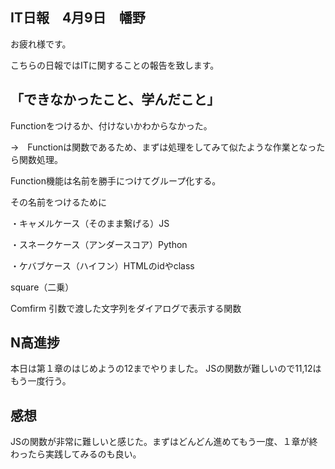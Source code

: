 ## IT日報　4月9日　幡野

お疲れ様です。

こちらの日報ではITに関することの報告を致します。

## 「できなかったこと、学んだこと」

Functionをつけるか、付けないかわからなかった。

→　Functionは関数であるため、まずは処理をしてみて似たような作業となったら関数処理。

Function機能は名前を勝手につけてグループ化する。

その名前をつけるために

・キャメルケース（そのまま繋げる）JS

・スネークケース（アンダースコア）Python

・ケバブケース（ハイフン）HTMLのidやclass

square（二乗）

Comfirm 引数で渡した文字列をダイアログで表示する関数


## N高進捗
本日は第１章のはじめようの12までやりました。
JSの関数が難しいので11,12はもう一度行う。

## 感想
JSの関数が非常に難しいと感じた。まずはどんどん進めてもう一度、１章が終わったら実践してみるのも良い。


